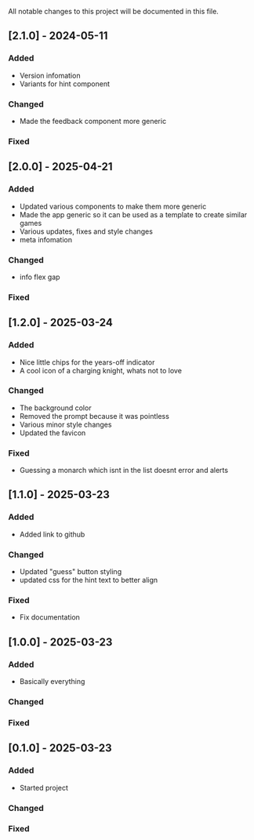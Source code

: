 All notable changes to this project will be documented in this file.

## [2.1.0] - 2024-05-11

### Added

- Version infomation
- Variants for hint component

### Changed

- Made the feedback component more generic

### Fixed

## [2.0.0] - 2025-04-21

### Added

- Updated various components to make them more generic
- Made the app generic so it can be used as a template to create similar games
- Various updates, fixes and style changes
- meta infomation

### Changed

- info flex gap

### Fixed

## [1.2.0] - 2025-03-24

### Added

- Nice little chips for the years-off indicator
- A cool icon of a charging knight, whats not to love

### Changed

- The background color
- Removed the prompt because it was pointless
- Various minor style changes
- Updated the favicon

### Fixed

- Guessing a monarch which isnt in the list doesnt error and alerts

## [1.1.0] - 2025-03-23

### Added

- Added link to github

### Changed

- Updated "guess" button styling
- updated css for the hint text to better align

### Fixed

- Fix documentation

## [1.0.0] - 2025-03-23

### Added

- Basically everything

### Changed

### Fixed

## [0.1.0] - 2025-03-23

### Added

- Started project

### Changed

### Fixed
